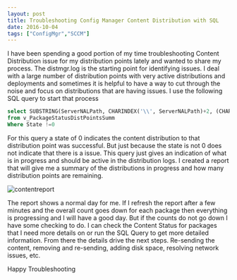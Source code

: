 ```yaml
---
layout: post
title: Troubleshooting Config Manager Content Distribution with SQL
date: 2016-10-04
tags: ["ConfigMgr","SCCM"]
---
```


I have been spending a good portion of my time troubleshooting Content Distribution issue for my distribution points lately and wanted to share my process. The distmgr.log is the starting point for identifying issues. I deal with a large number of distribution points with very active distributions and deployments and sometimes it is helpful to have a way to cut through the noise and focus on distributions that are having issues. I use the following SQL query to start that process
```sql
select SUBSTRING(ServerNALPath, CHARINDEX('\\', ServerNALPath)+2, (CHARINDEX('"]', ServerNALPath)-1) - (CHARINDEX('\\', ServerNALPath)+2)) AS [Distribution Point],*
from v_PackageStatusDistPointsSumm 
Where State !=0
```
For this query a state of 0 indicates the content distribution to that distribution point was successful.  But just because the state is not 0 does not indicate that there is a issue. This query just gives an indication of what is in progress and should be active in the distribution logs. I created a report that will give me a summary of the distributions in progress and how many distribution points are remaining.

![contentreport]({{site.url}}/media/troubleshooting-config-manager-content-distribution-with-sql/ContentReport.png)

The report shows a normal day for me. If I refresh the report  after a few minutes and the overall count goes down for each package then everything is progressing and I will have a good day. But if the counts do not go down I have some checking to do. I can check the Content Status for packages that I need more details on or run the SQL Query to get more detailed information. From there the details drive the next steps. Re-sending the  content, removing and re-sending, adding disk space, resolving network issues, etc.

Happy Troubleshooting